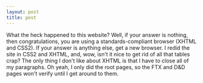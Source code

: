 ```yaml
---
layout: post
title: post 
---
```



What the heck happened to this website? Well, if your answer is nothing, then congratulations, you are using a standards-compliant browser (XHTML and CSS2). If your answer is anything else, get a new browser. I redid the site in CSS2 and XHTML, and, wow, isn't it nice to get rid of all that tables crap? The only thing I don't like about XHTML is that I have to close all of my paragraphs. Oh yeah, I only did the root pages, so the FTX and D&D pages won't verify until I get around to them.
